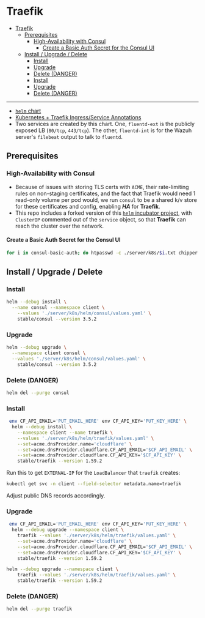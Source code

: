 # Traefik

<!-- MDTOC maxdepth:6 firsth1:1 numbering:0 flatten:0 bullets:1 updateOnSave:1 -->

- [Traefik](#traefik)
   - [Prerequisites](#prerequisites)
      - [High-Availability with Consul](#high-availability-with-consul)
         - [Create a Basic Auth Secret for the Consul UI](#create-a-basic-auth-secret-for-the-consul-ui)
   - [Install / Upgrade / Delete](#install-upgrade-delete)
      - [Install](#install)
      - [Upgrade](#upgrade)
      - [Delete (DANGER)](#delete-danger)
      - [Install](#install)
      - [Upgrade](#upgrade)
      - [Delete (DANGER)](#delete-danger)

<!-- /MDTOC -->

---

+   [`helm` chart](https://github.com/helm/charts/tree/master/stable/traefik)
+   [Kubernetes + Traefik Ingress/Service Annotations](https://docs.traefik.io/configuration/backends/kubernetes/)
+   Two services are created by this chart. One, `fluentd-ext` is the publicly exposed LB (`80/tcp`, `443/tcp`). The other, `fluentd-int` is for the Wazuh server's `filebeat` output to talk to `fluentd`.

## Prerequisites

### High-Availability with Consul

+ Because of issues with storing TLS certs with `ACME`, their rate-limiting rules on non-staging certificates, and the fact that Traefik would need 1 read-only volume per pod would, we run `consul` to be a shared k/v store for these certificates and config, enabling ***HA*** for **Traefik**.
+ This repo includes a forked version of this [`helm` incubator project](https://github.com/helm/charts/tree/master/incubator/consul), with `ClusterIP` commented out of the `service` object, so that **Traefik** can reach the cluster over the network.

#### Create a Basic Auth Secret for the Consul UI

```bash
for i in consul-basic-auth; do htpasswd -c ./server/k8s/$i.txt chipper && kubectl -n client create secret generic $i --from-file ./server/k8s/$i.txt && cat ./server/k8s/$i.txt; rm ./server/k8s/$i.txt; done
```

## Install / Upgrade / Delete

### Install

```bash
helm --debug install \
  --name consul --namespace client \
	--values './server/k8s/helm/consul/values.yaml' \
	stable/consul --version 3.5.2
```

### Upgrade

```bash
helm --debug upgrade \
  --namespace client consul \
  --values './server/k8s/helm/consul/values.yaml' \
	stable/consul --version 3.5.2
```

### Delete (DANGER)

```bash
helm del --purge consul
```

### Install

```bash
 env CF_API_EMAIL='PUT_EMAIL_HERE' env CF_API_KEY='PUT_KEY_HERE' \
  helm --debug install \
	--namespace client --name traefik \
	--values './server/k8s/helm/traefik/values.yaml' \
	--set=acme.dnsProvider.name='cloudflare' \
	--set=acme.dnsProvider.cloudflare.CF_API_EMAIL='$CF_API_EMAIL' \
	--set=acme.dnsProvider.cloudflare.CF_API_KEY='$CF_API_KEY' \
	stable/traefik --version 1.59.2
```

Run this to get `EXTERNAL-IP` for the `LoadBalancer` that `traefik` creates:

```bash
kubectl get svc -n client --field-selector metadata.name=traefik
```

Adjust public DNS records accordingly.

### Upgrade

```bash
 env CF_API_EMAIL='PUT_EMAIL_HERE' env CF_API_KEY='PUT_KEY_HERE' \
  helm --debug upgrade --namespace client \
	traefik --values './server/k8s/helm/traefik/values.yaml' \
	--set=acme.dnsProvider.name='cloudflare' \
	--set=acme.dnsProvider.cloudflare.CF_API_EMAIL='$CF_API_EMAIL' \
	--set=acme.dnsProvider.cloudflare.CF_API_KEY='$CF_API_KEY' \
	stable/traefik --version 1.59.2
```

```bash
helm --debug upgrade --namespace client \
	traefik --values './server/k8s/helm/traefik/values.yaml' \
	stable/traefik --version 1.59.2
```

### Delete (DANGER)

```bash
helm del --purge traefik
```
